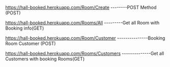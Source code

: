 https://hall-booked.herokuapp.com/Room/Create  --------POST Method (POST)

https://hall-booked.herokuapp.com/Rooms/All ---------Get all Room with Booking info(GET)

https://hall-booked.herokuapp.com/Room/Customer ---------------Booking Room Customer (POST)

https://hall-booked.herokuapp.com/Rooms/Customers --------------Get all Customers with booking Rooms(GET)
